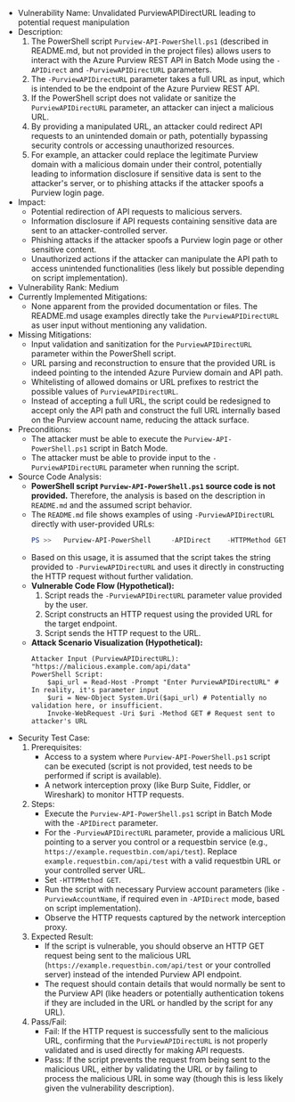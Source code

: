 - Vulnerability Name: Unvalidated PurviewAPIDirectURL leading to potential request manipulation
- Description:
    1. The PowerShell script `Purview-API-PowerShell.ps1` (described in README.md, but not provided in the project files) allows users to interact with the Azure Purview REST API in Batch Mode using the `-APIDirect` and `-PurviewAPIDirectURL` parameters.
    2. The `-PurviewAPIDirectURL` parameter takes a full URL as input, which is intended to be the endpoint of the Azure Purview REST API.
    3. If the PowerShell script does not validate or sanitize the `PurviewAPIDirectURL` parameter, an attacker can inject a malicious URL.
    4. By providing a manipulated URL, an attacker could redirect API requests to an unintended domain or path, potentially bypassing security controls or accessing unauthorized resources.
    5. For example, an attacker could replace the legitimate Purview domain with a malicious domain under their control, potentially leading to information disclosure if sensitive data is sent to the attacker's server, or to phishing attacks if the attacker spoofs a Purview login page.
- Impact:
    - Potential redirection of API requests to malicious servers.
    - Information disclosure if API requests containing sensitive data are sent to an attacker-controlled server.
    - Phishing attacks if the attacker spoofs a Purview login page or other sensitive content.
    - Unauthorized actions if the attacker can manipulate the API path to access unintended functionalities (less likely but possible depending on script implementation).
- Vulnerability Rank: Medium
- Currently Implemented Mitigations:
    - None apparent from the provided documentation or files. The README.md usage examples directly take the `PurviewAPIDirectURL` as user input without mentioning any validation.
- Missing Mitigations:
    - Input validation and sanitization for the `PurviewAPIDirectURL` parameter within the PowerShell script.
    - URL parsing and reconstruction to ensure that the provided URL is indeed pointing to the intended Azure Purview domain and API path.
    - Whitelisting of allowed domains or URL prefixes to restrict the possible values of `PurviewAPIDirectURL`.
    - Instead of accepting a full URL, the script could be redesigned to accept only the API path and construct the full URL internally based on the Purview account name, reducing the attack surface.
- Preconditions:
    - The attacker must be able to execute the `Purview-API-PowerShell.ps1` script in Batch Mode.
    - The attacker must be able to provide input to the `-PurviewAPIDirectURL` parameter when running the script.
- Source Code Analysis:
    - **PowerShell script `Purview-API-PowerShell.ps1` source code is not provided.** Therefore, the analysis is based on the description in `README.md` and the assumed script behavior.
    - The `README.md` file shows examples of using `-PurviewAPIDirectURL` directly with user-provided URLs:
      ```PowerShell
      PS >>   Purview-API-PowerShell     -APIDirect    -HTTPMethod GET      -PurviewAPIDirectURL "https://{your-purview-account-name}.purview.azure.com/catalog/api/atlas/v2/types/typedefs?api-version=2021-07-01"
      ```
    - Based on this usage, it is assumed that the script takes the string provided to `-PurviewAPIDirectURL` and uses it directly in constructing the HTTP request without further validation.
    - **Vulnerable Code Flow (Hypothetical):**
        1. Script reads the `-PurviewAPIDirectURL` parameter value provided by the user.
        2. Script constructs an HTTP request using the provided URL for the target endpoint.
        3. Script sends the HTTP request to the URL.
    - **Attack Scenario Visualization (Hypothetical):**
        ```
        Attacker Input (PurviewAPIDirectURL): "https://malicious.example.com/api/data"
        PowerShell Script:
            $api_url = Read-Host -Prompt "Enter PurviewAPIDirectURL" # In reality, it's parameter input
            $uri = New-Object System.Uri($api_url) # Potentially no validation here, or insufficient.
            Invoke-WebRequest -Uri $uri -Method GET # Request sent to attacker's URL
        ```
- Security Test Case:
    1. Prerequisites:
        - Access to a system where `Purview-API-PowerShell.ps1` script can be executed (script is not provided, test needs to be performed if script is available).
        - A network interception proxy (like Burp Suite, Fiddler, or Wireshark) to monitor HTTP requests.
    2. Steps:
        - Execute the `Purview-API-PowerShell.ps1` script in Batch Mode with the `-APIDirect` parameter.
        - For the `-PurviewAPIDirectURL` parameter, provide a malicious URL pointing to a server you control or a requestbin service (e.g., `https://example.requestbin.com/api/test`). Replace `example.requestbin.com/api/test` with a valid requestbin URL or your controlled server URL.
        - Set `-HTTPMethod GET`.
        - Run the script with necessary Purview account parameters (like `-PurviewAccountName`, if required even in `-APIDirect` mode, based on script implementation).
        - Observe the HTTP requests captured by the network interception proxy.
    3. Expected Result:
        - If the script is vulnerable, you should observe an HTTP GET request being sent to the malicious URL (`https://example.requestbin.com/api/test` or your controlled server) instead of the intended Purview API endpoint.
        - The request should contain details that would normally be sent to the Purview API (like headers or potentially authentication tokens if they are included in the URL or handled by the script for any URL).
    4. Pass/Fail:
        - Fail: If the HTTP request is successfully sent to the malicious URL, confirming that the `PurviewAPIDirectURL` is not properly validated and is used directly for making API requests.
        - Pass: If the script prevents the request from being sent to the malicious URL, either by validating the URL or by failing to process the malicious URL in some way (though this is less likely given the vulnerability description).